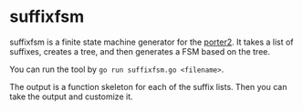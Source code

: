 suffixfsm
=========

suffixfsm is a finite state machine generator for the [porter2](https://github.com/surgebase/porter2). It takes a list of suffixes, creates a tree, and then generates a FSM based on the tree. 

You can run the tool by `go run suffixfsm.go <filename>`.

The output is a function skeleton for each of the suffix lists. Then you can take the output and customize it.